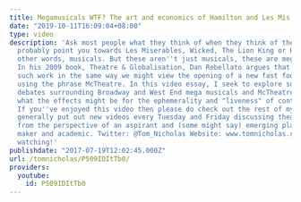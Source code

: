 ```yaml
---
title: Megamusicals WTF? The art and economics of Hamilton and Les Mis
date: "2019-10-11T16:09:04+08:00"
type: video
description: 'Ask most people what they think of when they think of theatre and they''ll
  probably point you towards Les Miserables, Wicked, The Lion King or Hamilton. In
  other words, musicals. But these aren''t just musicals, these are megamusicals.
  In his 2009 book, Theatre & Globalisation, Dan Rebellato argues that we can view
  such work in the same way we might view the opening of a new fast food restaurant,
  using the phrase McTheatre. In this video essay, I seek to explore some of the current
  debates surrounding Broadway and West End mega musicals and McTheatre including
  what the effects might be for the ephemerality and "liveness" of contemporary theatre.
  If you''ve enjoyed this video then please do check out the rest of my channel. I
  generally put out new videos every Tuesday and Friday discussing theatre and playwriting
  from the perspective of an aspirant and (some might say) emerging playwright, theatre
  maker and academic. Twitter: @Tom_Nicholas Website: www.tomnicholas.com Thanks for
  watching!'
publishdate: "2017-07-19T12:02:45.000Z"
url: /tomnicholas/P509IDItTb0/
providers:
  youtube:
    id: P509IDItTb0
---
```

